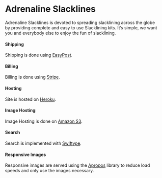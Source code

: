 # Adrenaline Slacklines

Adrenaline Slacklines is devoted to
spreading slacklining across the globe by providing
complete and easy to use Slacklining kits. It’s simple,
we want you and everybody else to enjoy the fun of
slacklining.


#### Shipping

Shipping is done using [EasyPost](https://www.easypost.com).

#### Billing

Billing is done using [Stripe](https://stripe.com/).

#### Hosting

Site is hosted on [Heroku](https://www.heroku.com/).

#### Image Hosting

Image Hosting is done on [Amazon S3](http://aws.amazon.com/s3/).

#### Search

Search is implemented with [Swiftype](https://swiftype.com/).

#### Responsive Images

Responsive images are served using the [Apropos](https://github.com/square/apropos) library to reduce load speeds and only use the images necessary.